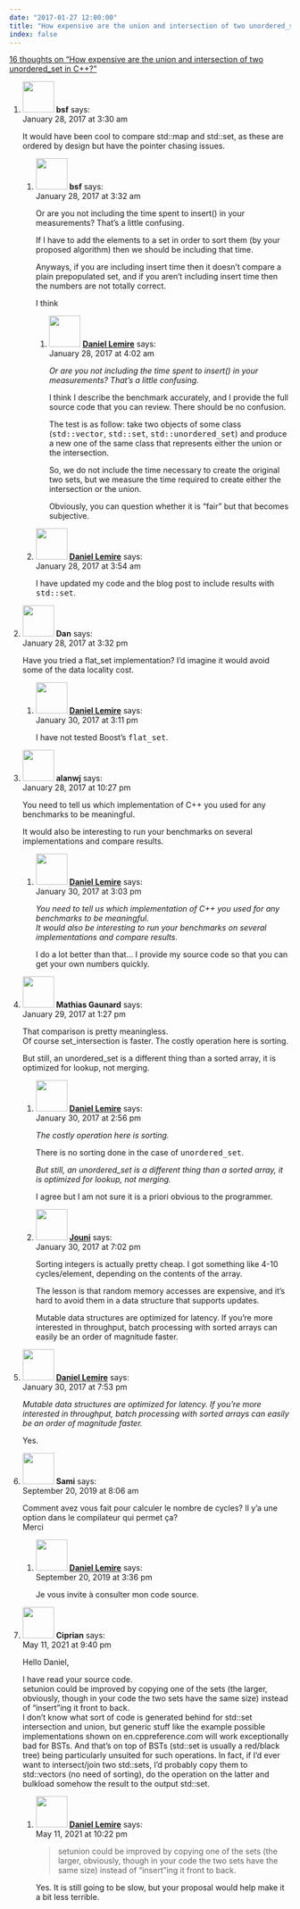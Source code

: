 ```yaml
---
date: "2017-01-27 12:00:00"
title: "How expensive are the union and intersection of two unordered_set in C++?"
index: false
---
```


[16 thoughts on &ldquo;How expensive are the union and intersection of two unordered_set in C++?&rdquo;](/lemire/blog/2017/01-27-how-expensive-are-the-union-and-intersection-of-two-unordered_set-in-c)

<ol class="comment-list">
<li id="comment-268703" class="comment even thread-even depth-1 parent">
<div class="comment-author vcard">
<img alt src="https://secure.gravatar.com/avatar/b60bca5476cfee54d072fc5023e45b38?s=56&#038;d=mm&#038;r=g" srcset="https://secure.gravatar.com/avatar/b60bca5476cfee54d072fc5023e45b38?s=112&#038;d=mm&#038;r=g 2x" class="avatar avatar-56 photo" height="56" width="56" decoding="async" /> <b class="fn">bsf</b> <span class="says">says:</span> </div>
<div class="comment-metadata"><time datetime="2017-01-28T03:30:34+00:00">January 28, 2017 at 3:30 am</time></a> </div>
<div class="comment-content">
<p>It would have been cool to compare std::map and std::set, as these are ordered by design but have the pointer chasing issues.</p>
</div>
<ol class="children">
<li id="comment-268704" class="comment odd alt depth-2 parent">
<div class="comment-author vcard">
<img alt src="https://secure.gravatar.com/avatar/b60bca5476cfee54d072fc5023e45b38?s=56&#038;d=mm&#038;r=g" srcset="https://secure.gravatar.com/avatar/b60bca5476cfee54d072fc5023e45b38?s=112&#038;d=mm&#038;r=g 2x" class="avatar avatar-56 photo" height="56" width="56" decoding="async" /> <b class="fn">bsf</b> <span class="says">says:</span> </div>
<div class="comment-metadata"><time datetime="2017-01-28T03:32:59+00:00">January 28, 2017 at 3:32 am</time></a> </div>
<div class="comment-content">
<p>Or are you not including the time spent to insert() in your measurements? That&rsquo;s a little confusing.</p>
<p>If I have to add the elements to a set in order to sort them (by your proposed algorithm) then we should be including that time.</p>
<p>Anyways, if you are including insert time then it doesn&rsquo;t compare a plain prepopulated set, and if you aren&rsquo;t including insert time then the numbers are not totally correct.</p>
<p>I think</p>
</div>
<ol class="children">
<li id="comment-268709" class="comment byuser comment-author-lemire bypostauthor even depth-3">
<div class="comment-author vcard">
<img alt src="https://secure.gravatar.com/avatar/2ca999bef9535950f5b84281a4dab006?s=56&#038;d=mm&#038;r=g" srcset="https://secure.gravatar.com/avatar/2ca999bef9535950f5b84281a4dab006?s=112&#038;d=mm&#038;r=g 2x" class="avatar avatar-56 photo" height="56" width="56" loading="lazy" decoding="async" /> <b class="fn"><a href="https://lemire.me/en/" class="url" rel="ugc">Daniel Lemire</a></b> <span class="says">says:</span> </div>
<div class="comment-metadata"><time datetime="2017-01-28T04:02:22+00:00">January 28, 2017 at 4:02 am</time></a> </div>
<div class="comment-content">
<p><em>Or are you not including the time spent to insert() in your measurements? That&rsquo;s a little confusing.</em></p>
<p>I think I describe the benchmark accurately, and I provide the full source code that you can review. There should be no confusion.</p>
<p>The test is as follow: take two objects of some class (<tt>std::vector</tt>, <tt>std::set</tt>, <tt>std::unordered_set</tt>) and produce a new one of the same class that represents either the union or the intersection.</p>
<p>So, we do not include the time necessary to create the original two sets, but we measure the time required to create either the intersection or the union.</p>
<p>Obviously, you can question whether it is &ldquo;fair&rdquo; but that becomes subjective.</p>
</div>
</li>
</ol>
</li>
<li id="comment-268707" class="comment byuser comment-author-lemire bypostauthor odd alt depth-2">
<div class="comment-author vcard">
<img alt src="https://secure.gravatar.com/avatar/2ca999bef9535950f5b84281a4dab006?s=56&#038;d=mm&#038;r=g" srcset="https://secure.gravatar.com/avatar/2ca999bef9535950f5b84281a4dab006?s=112&#038;d=mm&#038;r=g 2x" class="avatar avatar-56 photo" height="56" width="56" loading="lazy" decoding="async" /> <b class="fn"><a href="https://lemire.me/en/" class="url" rel="ugc">Daniel Lemire</a></b> <span class="says">says:</span> </div>
<div class="comment-metadata"><time datetime="2017-01-28T03:54:35+00:00">January 28, 2017 at 3:54 am</time></a> </div>
<div class="comment-content">
<p>I have updated my code and the blog post to include results with <tt>std::set</tt>.</p>
</div>
</li>
</ol>
</li>
<li id="comment-268767" class="comment even thread-odd thread-alt depth-1 parent">
<div class="comment-author vcard">
<img alt src="https://secure.gravatar.com/avatar/457c9206354c61388c3f811b0945a412?s=56&#038;d=mm&#038;r=g" srcset="https://secure.gravatar.com/avatar/457c9206354c61388c3f811b0945a412?s=112&#038;d=mm&#038;r=g 2x" class="avatar avatar-56 photo" height="56" width="56" loading="lazy" decoding="async" /> <b class="fn">Dan</b> <span class="says">says:</span> </div>
<div class="comment-metadata"><time datetime="2017-01-28T15:32:48+00:00">January 28, 2017 at 3:32 pm</time></a> </div>
<div class="comment-content">
<p>Have you tried a flat_set implementation? I&rsquo;d imagine it would avoid some of the data locality cost.</p>
</div>
<ol class="children">
<li id="comment-269040" class="comment byuser comment-author-lemire bypostauthor odd alt depth-2">
<div class="comment-author vcard">
<img alt src="https://secure.gravatar.com/avatar/2ca999bef9535950f5b84281a4dab006?s=56&#038;d=mm&#038;r=g" srcset="https://secure.gravatar.com/avatar/2ca999bef9535950f5b84281a4dab006?s=112&#038;d=mm&#038;r=g 2x" class="avatar avatar-56 photo" height="56" width="56" loading="lazy" decoding="async" /> <b class="fn"><a href="https://lemire.me/en/" class="url" rel="ugc">Daniel Lemire</a></b> <span class="says">says:</span> </div>
<div class="comment-metadata"><time datetime="2017-01-30T15:11:16+00:00">January 30, 2017 at 3:11 pm</time></a> </div>
<div class="comment-content">
<p>I have not tested Boost&rsquo;s <tt>flat_set</tt>.</p>
</div>
</li>
</ol>
</li>
<li id="comment-268828" class="comment even thread-even depth-1 parent">
<div class="comment-author vcard">
<img alt src="https://secure.gravatar.com/avatar/fd31ec80478a31167be81b9e81add45c?s=56&#038;d=mm&#038;r=g" srcset="https://secure.gravatar.com/avatar/fd31ec80478a31167be81b9e81add45c?s=112&#038;d=mm&#038;r=g 2x" class="avatar avatar-56 photo" height="56" width="56" loading="lazy" decoding="async" /> <b class="fn">alanwj</b> <span class="says">says:</span> </div>
<div class="comment-metadata"><time datetime="2017-01-28T22:27:27+00:00">January 28, 2017 at 10:27 pm</time></a> </div>
<div class="comment-content">
<p>You need to tell us which implementation of C++ you used for any benchmarks to be meaningful.</p>
<p>It would also be interesting to run your benchmarks on several implementations and compare results.</p>
</div>
<ol class="children">
<li id="comment-269037" class="comment byuser comment-author-lemire bypostauthor odd alt depth-2">
<div class="comment-author vcard">
<img alt src="https://secure.gravatar.com/avatar/2ca999bef9535950f5b84281a4dab006?s=56&#038;d=mm&#038;r=g" srcset="https://secure.gravatar.com/avatar/2ca999bef9535950f5b84281a4dab006?s=112&#038;d=mm&#038;r=g 2x" class="avatar avatar-56 photo" height="56" width="56" loading="lazy" decoding="async" /> <b class="fn"><a href="https://lemire.me/en/" class="url" rel="ugc">Daniel Lemire</a></b> <span class="says">says:</span> </div>
<div class="comment-metadata"><time datetime="2017-01-30T15:03:22+00:00">January 30, 2017 at 3:03 pm</time></a> </div>
<div class="comment-content">
<p><em>You need to tell us which implementation of C++ you used for any benchmarks to be meaningful.<br/>
It would also be interesting to run your benchmarks on several implementations and compare results.</em></p>
<p>I do a lot better than that&#8230; I provide my source code so that you can get your own numbers quickly.</p>
</div>
</li>
</ol>
</li>
<li id="comment-268898" class="comment even thread-odd thread-alt depth-1 parent">
<div class="comment-author vcard">
<img alt src="https://secure.gravatar.com/avatar/38a2274db3b64c309aed98275d99a009?s=56&#038;d=mm&#038;r=g" srcset="https://secure.gravatar.com/avatar/38a2274db3b64c309aed98275d99a009?s=112&#038;d=mm&#038;r=g 2x" class="avatar avatar-56 photo" height="56" width="56" loading="lazy" decoding="async" /> <b class="fn">Mathias Gaunard</b> <span class="says">says:</span> </div>
<div class="comment-metadata"><time datetime="2017-01-29T13:27:13+00:00">January 29, 2017 at 1:27 pm</time></a> </div>
<div class="comment-content">
<p>That comparison is pretty meaningless.<br/>
Of course set_intersection is faster. The costly operation here is sorting.</p>
<p>But still, an unordered_set is a different thing than a sorted array, it is optimized for lookup, not merging.</p>
</div>
<ol class="children">
<li id="comment-269035" class="comment byuser comment-author-lemire bypostauthor odd alt depth-2">
<div class="comment-author vcard">
<img alt src="https://secure.gravatar.com/avatar/2ca999bef9535950f5b84281a4dab006?s=56&#038;d=mm&#038;r=g" srcset="https://secure.gravatar.com/avatar/2ca999bef9535950f5b84281a4dab006?s=112&#038;d=mm&#038;r=g 2x" class="avatar avatar-56 photo" height="56" width="56" loading="lazy" decoding="async" /> <b class="fn"><a href="https://lemire.me/en/" class="url" rel="ugc">Daniel Lemire</a></b> <span class="says">says:</span> </div>
<div class="comment-metadata"><time datetime="2017-01-30T14:56:31+00:00">January 30, 2017 at 2:56 pm</time></a> </div>
<div class="comment-content">
<p><em>The costly operation here is sorting.</em></p>
<p>There is no sorting done in the case of <tt>unordered_set</tt>.</p>
<p><em>But still, an unordered_set is a different thing than a sorted array, it is optimized for lookup, not merging.</em></p>
<p>I agree but I am not sure it is a priori obvious to the programmer.</p>
</div>
</li>
<li id="comment-269066" class="comment even depth-2">
<div class="comment-author vcard">
<img alt src="https://secure.gravatar.com/avatar/8af88bac916c9bf3f45831c114d30b0e?s=56&#038;d=mm&#038;r=g" srcset="https://secure.gravatar.com/avatar/8af88bac916c9bf3f45831c114d30b0e?s=112&#038;d=mm&#038;r=g 2x" class="avatar avatar-56 photo" height="56" width="56" loading="lazy" decoding="async" /> <b class="fn"><a href="http://iki.fi/jouni.siren/" class="url" rel="ugc external nofollow">Jouni</a></b> <span class="says">says:</span> </div>
<div class="comment-metadata"><time datetime="2017-01-30T19:02:05+00:00">January 30, 2017 at 7:02 pm</time></a> </div>
<div class="comment-content">
<p>Sorting integers is actually pretty cheap. I got something like 4-10 cycles/element, depending on the contents of the array.</p>
<p>The lesson is that random memory accesses are expensive, and it&rsquo;s hard to avoid them in a data structure that supports updates.</p>
<p>Mutable data structures are optimized for latency. If you&rsquo;re more interested in throughput, batch processing with sorted arrays can easily be an order of magnitude faster.</p>
</div>
</li>
</ol>
</li>
<li id="comment-269070" class="comment byuser comment-author-lemire bypostauthor odd alt thread-even depth-1">
<div class="comment-author vcard">
<img alt src="https://secure.gravatar.com/avatar/2ca999bef9535950f5b84281a4dab006?s=56&#038;d=mm&#038;r=g" srcset="https://secure.gravatar.com/avatar/2ca999bef9535950f5b84281a4dab006?s=112&#038;d=mm&#038;r=g 2x" class="avatar avatar-56 photo" height="56" width="56" loading="lazy" decoding="async" /> <b class="fn"><a href="https://lemire.me/en/" class="url" rel="ugc">Daniel Lemire</a></b> <span class="says">says:</span> </div>
<div class="comment-metadata"><time datetime="2017-01-30T19:53:11+00:00">January 30, 2017 at 7:53 pm</time></a> </div>
<div class="comment-content">
<p><em>Mutable data structures are optimized for latency. If you&rsquo;re more interested in throughput, batch processing with sorted arrays can easily be an order of magnitude faster.</em></p>
<p>Yes.</p>
</div>
</li>
<li id="comment-427962" class="comment even thread-odd thread-alt depth-1 parent">
<div class="comment-author vcard">
<img alt src="https://secure.gravatar.com/avatar/ae31c2cfd89881ee52f7e1e97420439d?s=56&#038;d=mm&#038;r=g" srcset="https://secure.gravatar.com/avatar/ae31c2cfd89881ee52f7e1e97420439d?s=112&#038;d=mm&#038;r=g 2x" class="avatar avatar-56 photo" height="56" width="56" loading="lazy" decoding="async" /> <b class="fn">Sami</b> <span class="says">says:</span> </div>
<div class="comment-metadata"><time datetime="2019-09-20T08:06:29+00:00">September 20, 2019 at 8:06 am</time></a> </div>
<div class="comment-content">
<p>Comment avez vous fait pour calculer le nombre de cycles? Il y&rsquo;a une option dans le compilateur qui permet ça?<br/>
Merci</p>
</div>
<ol class="children">
<li id="comment-428021" class="comment byuser comment-author-lemire bypostauthor odd alt depth-2">
<div class="comment-author vcard">
<img alt src="https://secure.gravatar.com/avatar/2ca999bef9535950f5b84281a4dab006?s=56&#038;d=mm&#038;r=g" srcset="https://secure.gravatar.com/avatar/2ca999bef9535950f5b84281a4dab006?s=112&#038;d=mm&#038;r=g 2x" class="avatar avatar-56 photo" height="56" width="56" loading="lazy" decoding="async" /> <b class="fn"><a href="https://lemire.me/en/" class="url" rel="ugc">Daniel Lemire</a></b> <span class="says">says:</span> </div>
<div class="comment-metadata"><time datetime="2019-09-20T15:36:30+00:00">September 20, 2019 at 3:36 pm</time></a> </div>
<div class="comment-content">
<p>Je vous invite à consulter mon code source.</p>
</div>
</li>
</ol>
</li>
<li id="comment-583826" class="comment even thread-even depth-1 parent">
<div class="comment-author vcard">
<img alt src="https://secure.gravatar.com/avatar/1629487ddf943f62c682c846b4954e06?s=56&#038;d=mm&#038;r=g" srcset="https://secure.gravatar.com/avatar/1629487ddf943f62c682c846b4954e06?s=112&#038;d=mm&#038;r=g 2x" class="avatar avatar-56 photo" height="56" width="56" loading="lazy" decoding="async" /> <b class="fn">Ciprian</b> <span class="says">says:</span> </div>
<div class="comment-metadata"><time datetime="2021-05-11T21:40:12+00:00">May 11, 2021 at 9:40 pm</time></a> </div>
<div class="comment-content">
<p>Hello Daniel,</p>
<p>I have read your source code.<br/>
setunion could be improved by copying one of the sets (the larger, obviously, though in your code the two sets have the same size) instead of &ldquo;insert&rdquo;ing it front to back.<br/>
I don&rsquo;t know what sort of code is generated behind for std::set intersection and union, but generic stuff like the example possible implementations shown on en.cppreference.com will work exceptionally bad for BSTs. And that&rsquo;s on top of BSTs (std::set is usually a red/black tree) being particularly unsuited for such operations. In fact, if I&rsquo;d ever want to intersect/join two std::sets, I&rsquo;d probably copy them to std::vectors (no need of sorting), do the operation on the latter and bulkload somehow the result to the output std::set.</p>
</div>
<ol class="children">
<li id="comment-583830" class="comment byuser comment-author-lemire bypostauthor odd alt depth-2">
<div class="comment-author vcard">
<img alt src="https://secure.gravatar.com/avatar/2ca999bef9535950f5b84281a4dab006?s=56&#038;d=mm&#038;r=g" srcset="https://secure.gravatar.com/avatar/2ca999bef9535950f5b84281a4dab006?s=112&#038;d=mm&#038;r=g 2x" class="avatar avatar-56 photo" height="56" width="56" loading="lazy" decoding="async" /> <b class="fn"><a href="https://lemire.me/en/" class="url" rel="ugc">Daniel Lemire</a></b> <span class="says">says:</span> </div>
<div class="comment-metadata"><time datetime="2021-05-11T22:22:53+00:00">May 11, 2021 at 10:22 pm</time></a> </div>
<div class="comment-content">
<blockquote>
<p>setunion could be improved by copying one of the sets (the larger, obviously, though in your code the two sets have the same size) instead of “insert”ing it front to back.</p>
</blockquote>
<p>Yes. It is still going to be slow, but your proposal would help make it a bit less terrible.</p>
</div>
</li>
</ol>
</li>
</ol>
